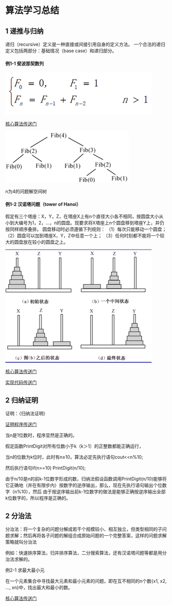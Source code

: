 # 算法学习总结

## 1 递推与归纳

递归（recursive）定义是一种直接或间接引用自身的定义方法。
一个合法的递归定义包括两部分：基础情况（base case）和递归部分。

#### 例1-1  斐波那契数列

![斐波那契额递推公式](https://github.com/littlecc1/algorithm-learning/blob/master/assets/fib_recursive.png)

[核心算法传送门](https://github.com/littlecc1/algorithm-learning/blob/master/src/fib.js)

![解空间树](https://github.com/littlecc1/algorithm-learning/blob/master/assets/fib_tree.png)

n为4的问题解空间树

#### 例1-2  汉诺塔问题（tower of Hanoi）

假定有三个塔座：X，Y，Z，在塔座X上有n个直径大小各不相同，按圆盘大小从小到大编号为1，2，…，n的圆盘。现要求将X塔座上n个圆盘移到塔座Y上，并仍按同样顺序叠排。
圆盘移动时必须遵循下列规则：
（1）每次只能移动一个圆盘；
（2）圆盘可以加到塔座X，Y，Z中任意一个上；
（3）任何时刻都不能将一个较大的圆盘放在较小的圆盘之上。

![汉诺塔](https://github.com/littlecc1/algorithm-learning/blob/master/assets/hanoi.png)

[核心算法传送门](https://github.com/littlecc1/algorithm-learning/blob/master/src/hanoiAlgorithm.js)

[实现代码传送门](https://github.com/littlecc1/algorithm-learning/blob/master/src/hanoi.js)

## 2 归纳证明

 证明：（归纳法证明）

[证明程序传送门](https://github.com/littlecc1/algorithm-learning/blob/master/src/toBeProve.js)

 当n是1位数时，程序显然是正确的。

 假定函数PrintDigit对所有位数小于k（k＞1）的正整数都能正确运行，

 当n的位数为k位时，此时有n≥10，算法必定先执行语句cout<<n%10;

 然后执行语句if(n>=10) PrintDigit(n/10);
 
 由于n/10是n的前k-1位数字形成的数，归纳法假设函数调用PrintDigit(n/10)能够将它正确地（并在有限步内）按数字的逆序输出，那么，现在先执行语句输出个位数字（n%10），然后
 由于按逆序输出前k-1位数字的做法是能够正确按逆序输出全部k位数字的，所以程序是正确的。

 ## 2 分治法

 分治法：将一个复杂的问题分解成若干个规模较小、相互独立，但类型相同的子问题求解；然后再将各子问题的解组合成原始问题的一个完整答案，这样的问题求解策略就叫分治法

 例如：快速排序算法，归并排序算法，二分搜索算法，还有汉诺塔问题等都是用分治法求解的。

 例2-1 求最大最小元

 在一个元素集合中寻找最大元素和最小元素的问题，即在互不相同的n个数{x1, x2, …, xn}中，找出最大和最小的数。

 [核心算法传送门](https://github.com/littlecc1/algorithm-learning/blob/master/src/maxOrMin.js)





